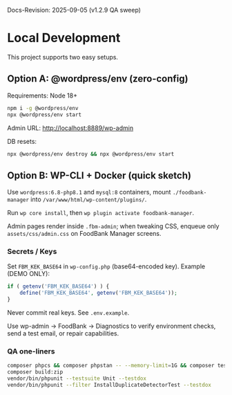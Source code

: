 Docs-Revision: 2025-09-05 (v1.2.9 QA sweep)
# Local Development

This project supports two easy setups.

## Option A: @wordpress/env (zero-config)
Requirements: Node 18+

```bash
npm i -g @wordpress/env
npx @wordpress/env start
```

Admin URL: <http://localhost:8889/wp-admin>

DB resets:

```bash
npx @wordpress/env destroy && npx @wordpress/env start
```

## Option B: WP-CLI + Docker (quick sketch)

Use `wordpress:6.8-php8.1` and `mysql:8` containers, mount `./foodbank-manager` into `/var/www/html/wp-content/plugins/`.

Run `wp core install`, then `wp plugin activate foodbank-manager`.

Admin pages render inside `.fbm-admin`; when tweaking CSS, enqueue only `assets/css/admin.css` on FoodBank Manager screens.

### Secrets / Keys

Set `FBM_KEK_BASE64` in `wp-config.php` (base64-encoded key). Example (DEMO ONLY):

```php
if ( getenv('FBM_KEK_BASE64') ) {
    define('FBM_KEK_BASE64', getenv('FBM_KEK_BASE64'));
}
```

Never commit real keys. See `.env.example`.

Use wp-admin → FoodBank → Diagnostics to verify environment checks, send a test email, or repair capabilities.

### QA one-liners

```bash
composer phpcs && composer phpstan -- --memory-limit=1G && composer test
composer build:zip
vendor/bin/phpunit --testsuite Unit --testdox
vendor/bin/phpunit --filter InstallDuplicateDetectorTest --testdox
```
